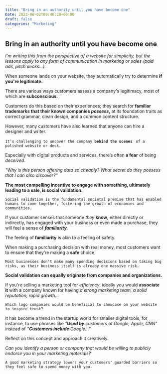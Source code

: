 ```yaml
---
title: "Bring in an authority until you have become one"
Date: 2023-06-02T09:46:20+00:00
draft: false
categories: "Marketing"
---
```

## Bring in an authority until you have become one

*I’m writing this from the perspective of a website for simplicity, but the lessons apply to any form of communication in marketing or sales (paid ads, pitch decks…).*

When someone lands on your website, they automatically try to determine **if you're legitimate.**

There are various ways customers assess a company's legitimacy, most of which are **subconscious.**

Customers do this based on their experiences; they search for **familiar trademarks that their known companies *possess*,** at its foundation traits as correct grammar, clean design, and a common content structure.

However, many customers have also learned that anyone can hire a designer and writer. 

`It’s challenging to uncover the company `**`behind the scenes `** `of a polished website or deck.`

Especially with digital products and services, there’s often **a fear** of being *deceived.*

*"Why is this person offering data so cheaply? What secret do they possess that I can also discover?"*

**The most compelling incentive to engage with something, ultimately leading to a sale, is social validation.**

`Social validation is the fundamental societal premise that has enabled humans to come together, fostering the growth of economies and communities.`

If your customer senses that someone *they* **know**, either directly or indirectly, has engaged with your business or even made a purchase, they will feel a sense of ***familiarity.***

The feeling of **familiarity** is akin to a feeling of safety.

When making a purchasing decision with real money, most customers want to ensure that they’re making a **safe** choice.

`Most businesses don't make many spending decisions based on taking big risks, as their business itself is already one massive risk.`

**Social validation can equally originate from companies and organizations.**

If you're selling a marketing tool for *efficiency*, ideally you would **associate it** with a company known for having *a strong marketing team, a solid reputation, rapid growth…*

`Which logo companies would be beneficial to showcase on your website to inspire trust?`

It has become a trend in the startup world for smaller digital tools, for instance, to use phrases like *"**Used by** customers at Google, Apple, CNN"* instead of *“**Customers include** Google…”*

Reflect on this concept and approach it creatively.

*Can you identify a person or company that would be willing to publicly endorse you in your marketing materials?*

`A good marketing strategy lowers your customers' guarded barriers so they feel safe to spend money with you.`